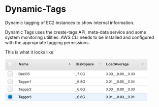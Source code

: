 # Dynamic-Tags
Dynamic tagging of EC2 instances to show internal information.

Dynamic Tags uses the create-tags API, meta-data service and some system monitoring utilities.
AWS CLI needs to be installed and configured with the appropriate tagging permissions.

This is what it looks like:

![Image](media/Dynamic-Tags.png)






